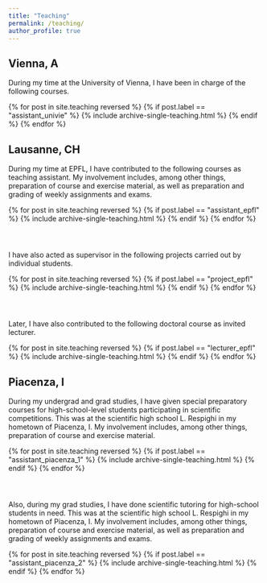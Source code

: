 ```yaml
---
title: "Teaching"
permalink: /teaching/
author_profile: true
---
```


Vienna, A
-----

During my time at the University of Vienna, I have been in charge of the following courses.

{% for post in site.teaching reversed %}
  {% if post.label == "assistant_univie" %}
    {% include archive-single-teaching.html %}
  {% endif %}
{% endfor %}


Lausanne, CH
-----

During my time at EPFL, I have contributed to the following courses as teaching assistant. My involvement includes, among other things, preparation of course and exercise material, as well as preparation and grading of weekly assignments and exams.

{% for post in site.teaching reversed %}
  {% if post.label == "assistant_epfl" %}
    {% include archive-single-teaching.html %}
  {% endif %}
{% endfor %}

<h4>&nbsp;</h4>

I have also acted as supervisor in the following projects carried out by individual students.

{% for post in site.teaching reversed %}
  {% if post.label == "project_epfl" %}
    {% include archive-single-teaching.html %}
  {% endif %}
{% endfor %}

<h4>&nbsp;</h4>

Later, I have also contributed to the following doctoral course as invited lecturer.

{% for post in site.teaching reversed %}
  {% if post.label == "lecturer_epfl" %}
    {% include archive-single-teaching.html %}
  {% endif %}
{% endfor %}

Piacenza, I
-----

During my undergrad and grad studies, I have given special preparatory courses for high-school-level students participating in scientific competitions. This was at the scientific high school L. Respighi in my hometown of Piacenza, I. My involvement includes, among other things, preparation of course and exercise material.

{% for post in site.teaching reversed %}
  {% if post.label == "assistant_piacenza_1" %}
    {% include archive-single-teaching.html %}
  {% endif %}
{% endfor %}

<h4>&nbsp;</h4>

Also, during my grad studies, I have done scientific tutoring for high-school students in need. This was at the scientific high school L. Respighi in my hometown of Piacenza, I. My involvement includes, among other things, preparation of course and exercise material, as well as preparation and grading of weekly assignments and exams.

{% for post in site.teaching reversed %}
  {% if post.label == "assistant_piacenza_2" %}
    {% include archive-single-teaching.html %}
  {% endif %}
{% endfor %}

